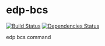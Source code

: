 # edp-bcs

[![Build Status](https://travis-ci.org/ecomfe/edp-bcs.png?branch=master)](https://travis-ci.org/ecomfe/edp-bcs) [![Dependencies Status](https://david-dm.org/ecomfe/edp-bcs.png)](https://david-dm.org/ecomfe/edp-bcs)

edp bcs command
